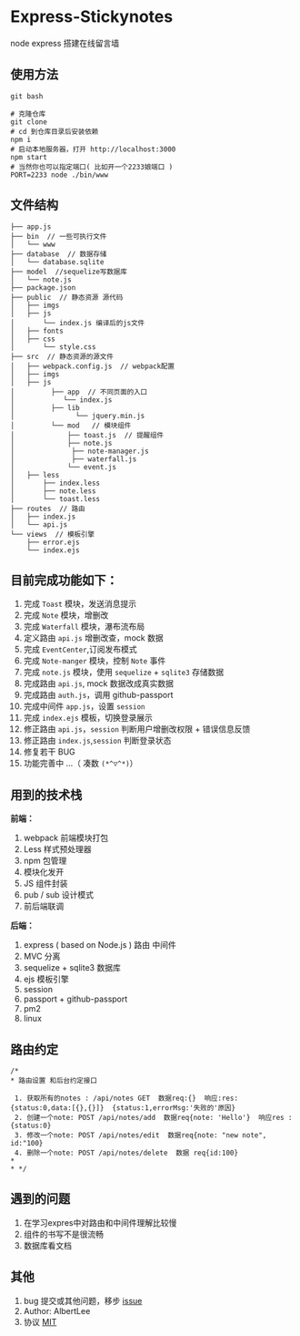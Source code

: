# Express-Stickynotes
node express 搭建在线留言墙

## 使用方法

```
git bash

# 克隆仓库
git clone 
# cd 到仓库目录后安装依赖
npm i
# 启动本地服务器，打开 http://localhost:3000
npm start
# 当然你也可以指定端口( 比如开一个2233娘端口 )
PORT=2233 node ./bin/www
```

## 文件结构

```
├── app.js
├── bin  // 一些可执行文件
│   └── www
├── database  // 数据存储
│   └── database.sqlite
├── model  //sequelize写数据库
│   └── note.js
├── package.json
├── public  // 静态资源 源代码
│   ├── imgs
│   ├── js
│	    └── index.js 编译后的js文件
│   ├── fonts
│   ├── css
│       └── style.css
├── src  // 静态资源的源文件
│   ├── webpack.config.js  // webpack配置
│   ├── imgs
│   ├── js
│         ├── app  // 不同页面的入口
│            └── index.js
│         ├── lib
│               └── jquery.min.js
│         └── mod   // 模块组件
│             ├── toast.js  // 提醒组件
│             ├── note.js
│              ├── note-manager.js
│              ├── waterfall.js
│             └── event.js
│   ├── less
│       ├── index.less
│       ├── note.less
│       └── toast.less
├── routes  // 路由
│   ├── index.js
│   └── api.js
└── views  // 模板引擎
    ├── error.ejs
    └── index.ejs

```

## 目前完成功能如下：

1. 完成 `Toast` 模块，发送消息提示
2. 完成 `Note` 模块，增删改
3. 完成 `Waterfall` 模块，瀑布流布局
4. 定义路由 `api.js` 增删改查，mock 数据
5. 完成 `EventCenter`,订阅发布模式
6. 完成 `Note-manger` 模块，控制 `Note` 事件
7. 完成 `note.js` 模块，使用 `sequelize` + `sqlite3` 存储数据
8. 完成路由 `api.js`, mock 数据改成真实数据
9. 完成路由 `auth.js`，调用 github-passport
10. 完成中间件 `app.js`，设置 `session`
11. 完成 `index.ejs` 模板，切换登录展示
12. 修正路由 `api.js`，`session` 判断用户增删改权限 + 错误信息反馈
13. 修正路由 `index.js`,`session` 判断登录状态
14. 修复若干 BUG
15. 功能完善中 ...（ 凑数 `(*^▽^*)`）

## 用到的技术栈

**前端：**
1. webpack 前端模块打包
2. Less 样式预处理器
3. npm 包管理
4. 模块化发开
5. JS 组件封装
6. pub / sub 设计模式
7. 前后端联调

**后端：**
1. express ( based on Node.js ) 路由 中间件
2. MVC 分离
3. sequelize + sqlite3 数据库
4. ejs 模板引擎
5. session
6. passport + github-passport
7. pm2
8. linux

## 路由约定
```
/*
* 路由设置 和后台约定接口

 1. 获取所有的notes : /api/notes GET  数据req:{}  响应:res:{status:0,data:[{},{}]}  {status:1,errorMsg:'失败的'原因} 
 2. 创建一个note: POST /api/notes/add  数据req{note: 'Hello'}  响应res :{status:0} 
 3. 修改一个note: POST /api/notes/edit  数据req{note: "new note", id:"100}  
 4. 删除一个note: POST /api/notes/delete  数据 req{id:100} 
* 
* */
```

## 遇到的问题
1. 在学习expres中对路由和中间件理解比较慢
2. 组件的书写不是很流畅
3. 数据库看文档


## 其他
1. bug 提交或其他问题，移步 [ issue ](../../issues)
2. Author: AlbertLee
3. 协议 [ MIT ](./LICENSE)
